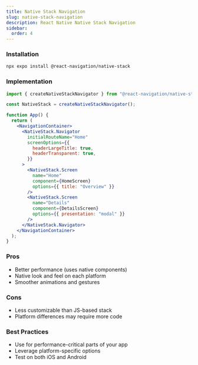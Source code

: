 ```yaml
---
title: Native Stack Navigation
slug: native-stack-navigation
description: React Native Native Stack Navigation
sidebar:
  order: 4
---
```


### Installation

```bash
npx expo install @react-navigation/native-stack
```

### Implementation

```jsx
import { createNativeStackNavigator } from "@react-navigation/native-stack";

const NativeStack = createNativeStackNavigator();

function App() {
  return (
    <NavigationContainer>
      <NativeStack.Navigator
        initialRouteName="Home"
        screenOptions={{
          headerLargeTitle: true,
          headerTransparent: true,
        }}
      >
        <NativeStack.Screen
          name="Home"
          component={HomeScreen}
          options={{ title: "Overview" }}
        />
        <NativeStack.Screen
          name="Details"
          component={DetailsScreen}
          options={{ presentation: "modal" }}
        />
      </NativeStack.Navigator>
    </NavigationContainer>
  );
}
```

### Pros

- Better performance (uses native components)
- Native look and feel on each platform
- Smoother animations and gestures

### Cons

- Less customizable than JS-based stack
- Platform differences may require more code

### Best Practices

- Use for performance-critical parts of your app
- Leverage platform-specific options
- Test on both iOS and Android

